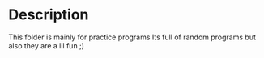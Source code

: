 # Description

This folder is mainly for practice  programs
Its full of random programs but also they are a lil fun ;)
